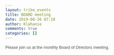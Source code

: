 ```yaml
---
layout: tribe_events
title: BOARD meeting
date: 2019-08-26 07:18
author: Klahanie
comments: true
categories: []
---
```

<span style="color: #2c231d; font-family: Railway , Arial, sans-serif; font-size: small;"><span style="color: #594a41; font-family: Railway , Arial, sans-serif; font-size: small;">Please join us at the monthly Board of Directors meeting.</span></span>
